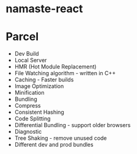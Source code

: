 # namaste-react

# Parcel

- Dev Build
- Local Server
- HMR (Hot Module Replacement)
- File Watching algorithm - written in C++
- Caching - Faster builds
- Image Optimization
- Minification
- Bundling
- Compress
- Consistent Hashing
- Code Splitting
- Differential Bundling - support older browsers
- Diagnostic
- Tree Shaking - remove unused code
- Different dev and prod bundles
